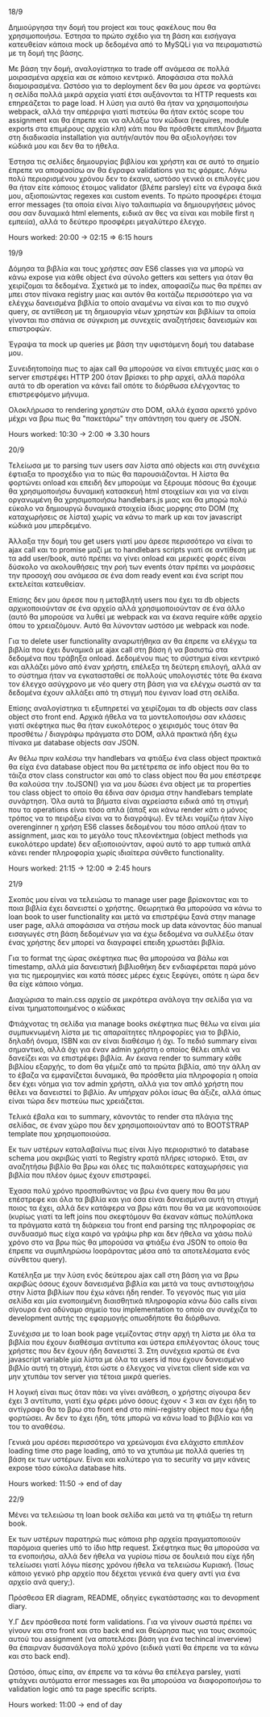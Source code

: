 18/9

Δημιούργησα την δομή του project και τους φακέλους που θα χρησιμοποιήσω. Έστησα το πρώτο σχέδιο για τη βάση και εισήγαγα κατευθείαν κάποια mock up
δεδομένα από το MySQLi για να πειραματιστώ με τη δομή της βάσης.

Με βάση την δομή, αναλογίστηκα το trade off ανάμεσα σε πολλά μοιρασμένα αρχεία και σε κάποιο κεντρικό. Αποφάσισα στα πολλά διαμοιρασμένα.
Ωστόσο για το deployment δεν θα μου άρεσε να φορτώνει η σελίδα πολλά μικρά αρχεία γιατί έτσι αυξάνονται τα HTTP requests και επηρεάζεται το page
load. Η λύση για αυτό θα ήταν να χρησιμοποιήσω webpack, αλλά την απέρριψα γιατί πιστεύω θα ήταν εκτός scope του assignment και θα έπρεπε και
να αλλάξω τον κώδικα (requires, module exports στα επιμέρους αρχεία κλπ) κάτι που θα πρόσθετε επιπλέον βήματα στη διαδικασία installation
για αυτήν/αυτόν που θα αξιολογήσει τον κώδικά μου και δεν θα το ήθελα.

Έστησα τις σελίδες δημιουργίας βιβλίου και χρήστη και σε αυτό το σημείο έπρεπε να αποφασίσω αν θα έγραφα validations για τις φόρμες.
Λόγω πολύ περιορισμένου χρόνου δεν το έκανα, ωστόσο γενικά οι επιλογές μου θα ήταν είτε κάποιος έτοιμος validator (βλέπε parsley) είτε
να έγραφα δικά μου, αξιοποιώντας regexes και custom events. Το πρώτο προσφέρει έτοιμα error messages (τα οποία είναι λίγο ταλαιπωρία να
δημιουργήσεις μόνος σου σαν δυναμικά html elements, ειδικά αν θες να είναι και mobile first η εμπειία), αλλά το δεύτερο προσφέρει μεγαλύτερο έλεγχο.

Hours worked: 20:00 -> 02:15 => 6:15 hours

19/9

Δόμησα τα βιβλία και τους χρήστες σαν ES6 classes για να μπορώ να κάνω expose για κάθε object ένα σύνολο getters και setters για όταν
θα χειρίζομαι τα δεδομένα.
Σχετικά με το index, αποφασίζω πως θα πρέπει αν μπει στον πίνακα registry μιας και αυτόν θα κοιτάζω περισσότερο για να ελέγχω δανεισμένα βιβλία
το οποίο αναμένω να είναι και το πιο συχνό query, σε αντίθεση με τη δημιουργία νέων χρηστών και βιβλίων τα οποία γίνονται πιο σπάνια σε σύγκριση
με συνεχείς αναζητήσεις δανεισμών και επιστροφών.

Έγραψα τα mock up queries με βάση την υφιστάμενη δομή του database μου.

Συνειδητοποίηα πως το ajax call θα μπορούσε να είναι επιτυχές μιας και ο server επιστρέφει HTTP 200 όταν βρίσκει το php αρχεί,
αλλά παρόλα αυτά το db operation να κάνει fail οπότε το διόρθωσα ελέγχοντας το επιστρεφόμενο μήνυμα.

Ολοκλήρωσα το rendering χρηστών στο DOM, αλλά έχασα αρκετό χρόνο μέχρι να βρω πως θα "πακετάρω" την απάντηση του query σε JSON.

Hours worked: 10:30 -> 2:00 => 3.30 hours

20/9

Τελείωσα με το parsing των users σαν λίστα από objects και στη συνέχεια έφτιαξα το προσχέδιο για το πώς θα παρουσιάζονται.
Η λίστα θα φορτώνει onload και επειδή δεν μπορούμε να ξέρουμε πόσους θα έχουμε θα χρησιμοποιήσω δυναμική κατασκευή html στοιχείων
και για να είναι οργανωμένη θα χρησιμοποιήσω handlebars.js μιας και θα μπορώ πολύ εύκολο να δημιουργώ δυναμικά στοιχεία ίδιας μορφης στο DOM
(πχ καταχωρήσεις σε λίστα) χωρίς να κάνω το mark up και τον javascript κώδικά μου μπερδεμένο.

Άλλαξα την δομή του get users γιατί μου άρεσε περισσότερο να είναι το ajax call και το promise μαζί με το handlebars scripts
γιατί σε αντίθεση με τα add user/book, αυτό πρέπει να γίνει onload και μερικές φορές είναι δύσκολο να ακολουθήσεις την ροή των events όταν
πρέπει να μοιράσεις την προσοχή σου ανάμεσα σε ένα dom ready event και ένα script που εκτελείται κατευθείαν.

Επίσης δεν μου άρεσε που η μεταβλητή users που έχει τα db objects αρχικοποιούνταν σε ένα αρχείο αλλά χρησιμοποιούνταν σε ένα άλλο (αυτό θα μπορούσε να λυθεί
με webpack και να έκανα require κάθε αρχείο όπου το χρειαζόμουν. Αυτό θα λύνονταν ωστόσο με webpack και node.

Για το delete user functionality αναρωτήθηκα αν θα έπρεπε να ελέγχω τα βιβλία που έχει δυναμικά με ajax call στη βάση ή να βασιστώ στα δεδομένα που τράβηξα onload.
Δεδομένου πως το σύστημα είναι κεντρικό και αλλάζει μόνο από έναν χρήστη, επέλεξα τη δεύτερη επιλογή, αλλά αν το σύστημα
ήταν να εγκατασταθεί σε πολλούς υπολογιστές τότε θα έκανα τον έλεγχο ασύγχρονο με νέο query στη βάση για να ελέγχω σωστά αν τα δεδομένα έχουν αλλάξει
από τη στιγμή που έγιναν load στη σελίδα.

Επίσης αναλογίστηκα τι εξυπηρετεί να χειρίζομαι τα db objects σαν class object στο front end. Αρχικά ήθελα να τα μοντελοποιήσω σαν κλάσεις γιατί σκέφτηκα πως θα ήταν
ευκολότερος ο χειρισμός τους όταν θα προσθέτω / διαγράφω πράγματα στο DOM, αλλά πρακτικά ήδη έχω πίνακα με database objects σαν JSON.

Αν θέλω πριν καλέσω την handlebars να φτιάξω ένα class object πρακτικά θα είχα ένα database object που θα μετέτρεπα σε info object που θα το τάιζα στον class constructor και από το class object που θα μου επέστρεφε θα καλούσα την .toJSON() για να μου δώσει ένα object με τα properties του class object το οποίο θα έδινα σαν όρισμα στην handlebars template συνάρτηση. Όλα αυτά τα βήματα είναι αχρείαστα ειδικά από τη στιγμή που τα operations είναι τόσο απλά (άπαξ και κάνω render κάτι
ο μόνος τρόπος να το πειράξω είναι να το διαγράψω). Εν τέλει νομίζω ήταν λίγο overenginner η χρήση ES6 classes δεδομένου του πόσο απλού ήταν το assignment, μιας και
το μεγάλο τους πλεονέκτημα (object methods για ευκολότερο update) δεν αξιοποιούνταν, αφού αυτό το app τυπικά απλά κάνει render πληροφορία χωρίς ιδιαίτερα σύνθετο
functionality.

Hours worked: 21:15 -> 12:00 => 2:45 hours

21/9

Σκοπός μου είναι να τελειώσω το manage user page βρίσκοντας και το ποια βιβλία έχει δανειστεί ο χρήστης.
Θεωρητικά θα μπορούσα να κάνω το loan book to user functionality και μετά να επιστρέψω ξανά στην manage user page, αλλά αποφάσισα να στήσω
mock up data κάνοντας δύο manual εισαγωγές στη βάση δεδομένων για να έχω δεδομένα να συλλέξω όταν ένας χρήστης δεν μπορεί να διαγραφεί επειδη
χρωστάει βιβλία.

Για το format της ώρας σκέφτηκα πως θα μπορούσα να βάλω και timestamp, αλλά μία δανειστική βιβλιοθήκη δεν ενδιαφέρεται παρά μόνο για τις ημερομηνίες
και κατά πόσες μέρες έχεις ξεφύγει, οπότε η ώρα δεν θα είχε κάποιο νόημα.

Διαχώρισα το main.css αρχείο σε μικρότερα ανάλογα την σελίδα για να είναι τμηματοποιημένος ο κώδικας

Φτιάχνοτας τη σελίδα για manage books σκέφτηκα πως θέλω να είναι μία συμπυκνωμένη λίστα με τις απαραίτητες πληροφορίες για το βιβλίο, δηλαδή
όνομα, ISBN και αν είναι διαθέσιμο ή όχι. Το πεδιό summary είναι σημαντικό, αλλά όχι για έναν admin χρήστη ο οποίος θέλει απλά να δανείζει
και να επιστρέφει βιβλία. Αν έκανα render το summary κάθε βιβλίου εξαρχής, το dom θα γέμιζε από τα πρώτα βιβλία, από την άλλη αν το έβαζα
να εμφανίζεται δυναμικά, θα πρόσθετα μία πληροφορία η οποία δεν έχει νόημα για τον admin χρήστη, αλλά για τον απλό χρήστη που θέλει να δανειστεί
το βιβλίο. Αν υπήρχαν ρόλοι ίσως θα άξιζε, αλλά όπως είναι τώρα δεν πιστεύω πως χρειάζεται.

Τελικά έβαλα και το summary, κάνοντάς το render στα πλάγια της σελίδας, σε έναν χώρο που δεν χρησιμοποιούνταν από το BOOTSTRAP template
που χρησιμοποιούσα.

Εκ των υστέρων καταλαβαίνω πως είναι λίγο περιοριστικό το database schema μου ακριβώς γιατί το Registry κρατά πλήρες ιστορικό. Έτσι, αν αναζητήσω
βιβλίο θα βρω και όλες τις παλαιότερες καταχωρήσεις για βιβλία που πλέον όμως έχουν επιστραφεί.

Έχασα πολύ χρόνο προσπαθώντας να βρω ένα query που θα μου επέστρεφε και όλα τα βιβλία και για όσα είναι δανεισμένα αυτή τη στιγμή ποιος τα έχει, αλλά δεν κατάφερα να βρω κάτι που θα να με ικανοποιούσε (κυρίως γιατί τα left joins που σκεφτόμουν θα έκαναν κάπως πολύπλοκα τα πράγματα κατά τη διάρκεια του front end parsing της πληροφορίας σε συνδυασμό πως είχα καιρό να γράψω php και δεν ήθελα να χάσω πολύ χρόνο στο να βρω πώς θα μπορούσα να φτιάξω ένα JSON το οποίο θα έπρεπε να συμπληρώσω loopάροντας μέσα από τα αποτελέσματα ενός σύνθετου query).

Κατέληξα με την λύση ενός δεύτερου ajax call στη βάση για να βρω ακριβώς όσους έχουν δανεισμένα βιβλία και μετά να τους αντιστοιχήσω στην λίστα βιβλίων
που έχω κάνει ήδη render.
Το γεγονός πως για μία σελίδα και μία ενοποιημένη διαισθητικά πληροφορία κάνω δύο calls είναι σίγουρα ένα αδύναμο σημείο του implementation
το οποίο αν συνέχιζα το development αυτής της εφαρμογής οπωσδήποτε θα διόρθωνα.

Συνέχισα με το loan book page γεμίζοντας στην αρχή τη λίστα με όλα τα βιβλία που έχουν διαθέσιμα αντίτυπα και ύστερα επιλέγοντας
όλους τους χρήστες που δεν έχουν ήδη δανειστεί 3. Στη συνέχεια κρατώ σε ένα javascript variable μία λίστα με όλα τα users id που έχουν δανεισμένο βιβλίο
αυτή τη στιγμή, έτσι ώστε ο έλεγχος να γίνεται client side και να μην χτυπάω τον server για τέτοια μικρά queries.

Η λογική είναι πως όταν πάει να γίνει ανάθεση, ο χρήστης σίγουρα δεν έχει 3 αντίτυπα, γιατί έχω φέρει μόνο όσους έχουν < 3 και αν έχει ήδη το αντίγραφο
θα το βρω στο front end στο mini-registry object που έχω ήδη φορτώσει. Αν δεν το έχει ήδη, τότε μπορώ να κάνω load το βιβλίο και να του το αναθέσω.

Γενικά μου αρέσει περισσότερο να χρεώνομαι ένα ελάχιστο επιπλέον loading time στο page loading, από το να χτυπάω με πολλά queries τη βάση εκ των υστέρων.
Είναι και καλύτερο για το security να μην κάνεις expose τόσο εύκολα database hits.

Hours worked: 11:50 -> end of day

22/9

Μένει να τελειώσω τη loan book σελίδα και μετά να τη φτιάξω τη return book.

Εκ των υστέρων παρατηρώ πως κάποια php αρχεία πραγματοποιούν παρόμοια queries υπό το ίδιο http request. Σκέφτηκα πως θα μπορούσα
να τα ενοποιήσω, αλλά δεν ήθελα να γυρίσω πίσω σε δουλειά που είχε ήδη τελείωσει γιατί λόγω πίεσης χρόνου ήθελα να τελειώσω Κυριακή.
(Ίσως κάποιο γενικό php αρχείο που δέχεται γενικά ένα query αντί για ένα αρχείο ανά query;).

Πρόσθεσα ER diagram, README, οδηγίες εγκατάστασης και το devopment diary.

Υ.Γ Δεν πρόσθεσα ποτέ form validations. Για να γίνουν σωστά πρέπει να γίνουν και στο front και στο back end και θεώρησα πως για τους σκοπούς αυτού
του assignment (να αποτελέσει βάση για ένα techincal inverview) θα έπαιρναν δυσανάλογα πολύ χρόνο (ειδικά γιατί θα έπρεπε να τα κάνω και στο back end).

Ωστόσο, όπως είπα, αν έπρεπε να τα κάνω θα επέλεγα parsley, γιατί φτιάχνει αυτόματα error messages και θα μπορούσα να διαφοροποιήσω το validation logic
από τα page specific scripts.

Hours worked: 11:00 -> end of day
